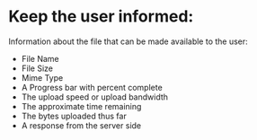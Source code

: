 # Keep the user informed:

Information about the file that can be made available to the user:

* File Name
* File Size
* Mime Type
* A Progress bar with percent complete
* The upload speed or upload bandwidth
* The approximate time remaining
* The bytes uploaded thus far
* A response from the server side
